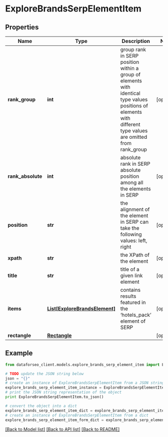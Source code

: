 # ExploreBrandsSerpElementItem


## Properties

Name | Type | Description | Notes
------------ | ------------- | ------------- | -------------
**rank_group** | **int** | group rank in SERP position within a group of elements with identical type values positions of elements with different type values are omitted from rank_group | [optional] 
**rank_absolute** | **int** | absolute rank in SERP absolute position among all the elements in SERP | [optional] 
**position** | **str** | the alignment of the element in SERP can take the following values: left, right | [optional] 
**xpath** | **str** | the XPath of the element | [optional] 
**title** | **str** | title of a given link element | [optional] 
**items** | [**List[ExploreBrandsElement]**](ExploreBrandsElement.md) | contains results featured in the ‘hotels_pack’ element of SERP | [optional] 
**rectangle** | [**Rectangle**](Rectangle.md) |  | [optional] 

## Example

```python
from dataforseo_client.models.explore_brands_serp_element_item import ExploreBrandsSerpElementItem

# TODO update the JSON string below
json = "{}"
# create an instance of ExploreBrandsSerpElementItem from a JSON string
explore_brands_serp_element_item_instance = ExploreBrandsSerpElementItem.from_json(json)
# print the JSON string representation of the object
print ExploreBrandsSerpElementItem.to_json()

# convert the object into a dict
explore_brands_serp_element_item_dict = explore_brands_serp_element_item_instance.to_dict()
# create an instance of ExploreBrandsSerpElementItem from a dict
explore_brands_serp_element_item_form_dict = explore_brands_serp_element_item.from_dict(explore_brands_serp_element_item_dict)
```
[[Back to Model list]](../README.md#documentation-for-models) [[Back to API list]](../README.md#documentation-for-api-endpoints) [[Back to README]](../README.md)


